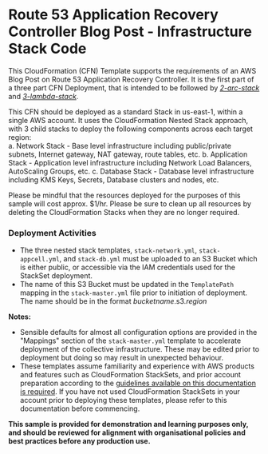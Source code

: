 # Route 53 Application Recovery Controller Blog Post - Infrastructure Stack Code

This CloudFormation (CFN) Template supports the requirements of an AWS Blog Post on Route 53 Application Recovery Controller. It is the first part of a three part CFN Deployment, that is intended to be followed by *[2-arc-stack](../2-arc-stack)* and *[3-lambda-stack](../3-lambda-stack)*. 

This CFN should be deployed as a standard Stack in us-east-1, within a single AWS account. It uses the CloudFormation Nested Stack approach, with 3 child stacks to deploy the following components across each target region:  
a. Network Stack - Base level infrastructure including public/private subnets, Internet gateway, NAT gateway, route tables, etc. 
b. Application Stack - Application level infrastructure including Network Load Balancers, AutoScaling Groups, etc. 
c. Database Stack - Database level infrastructure including KMS Keys, Secrets, Database clusters and nodes, etc. 

Please be mindful that the resources deployed for the purposes of this sample will cost approx. $1/hr. Please be sure to clean up all resources by deleting the CloudFormation Stacks when they are no longer required.

### Deployment Activities
* The three nested stack templates, `stack-network.yml`, `stack-appcell.yml`, and `stack-db.yml` must be uploaded to an S3 Bucket which is either public, or accessible via the IAM credentials used for the StackSet deployment.
* The name of this S3 Bucket must be updated in the `TemplatePath` mapping in the `stack-master.yml` file prior to initiation of deployment. The name should be in the format _bucketname_.s3._region_

**Notes:**
* Sensible defaults for almost all configuration options are provided in the "Mappings" section of the `stack-master.yml` template to accelerate deployment of the collective infrastructure. These may be edited prior to deployment but doing so may result in unexpected behaviour.
* These templates assume familiarity and experience with AWS products and features such as CloudFormation StackSets, and prior account preparation according to the [guidelines available on this documentation is required](https://docs.aws.amazon.com/AWSCloudFormation/latest/UserGuide/stacksets-prereqs-self-managed.html). If you have not used CloudFormation StackSets in your account prior to deploying these templates, please refer to this documentation before commencing.

**This sample is provided for demonstration and learning purposes only, and should be reviewed for alignment with organisational policies and best practices before any production use.**